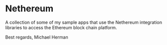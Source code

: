 # Nethereum

A collection of some of my sample apps that use the Nethereum integration libraries to access the Ethereum block chain platform.

Best regards,
Michael Herman
